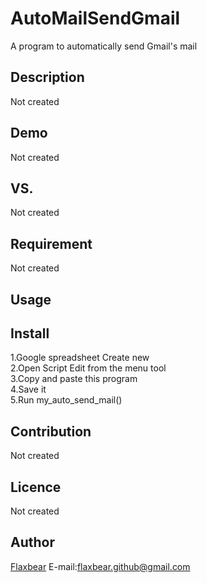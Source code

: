 AutoMailSendGmail
====

A program to automatically send Gmail's mail

## Description
Not created

## Demo
Not created

## VS. 
Not created

## Requirement
Not created

## Usage

## Install
1.Google spreadsheet Create new<br>
2.Open Script Edit from the menu tool<br>
3.Copy and paste this program<br>
4.Save it<br>
5.Run my_auto_send_mail()<br>

## Contribution
Not created

## Licence
Not created

## Author
[Flaxbear](https://github.com/FlaxBear)
E-mail:flaxbear.github@gmail.com
